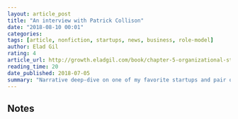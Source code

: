 ```yaml
---
layout: article_post
title: "An interview with Patrick Collison"
date: "2018-08-10 00:01"
categories:
tags: [article, nonfiction, startups, news, business, role-model]
author: Elad Gil
rating: 4
article_url: http://growth.eladgil.com/book/chapter-5-organizational-structure-and-hypergrowth/you-cant-delegate-culture-an-interview-with-patrick-collison/
reading_time: 20
date_published: 2018-07-05
summary: "Narrative deep-dive on one of my favorite startups and pair of founders."
---
```


## Notes
